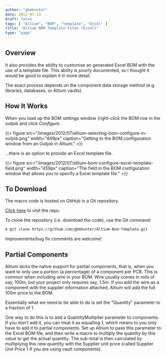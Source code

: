 ```yaml
---
author: "gbmhunter"
date: 2012-07-13
draft: false
tags: [ "Altium", "BOM", "template", "Excel" ]
title: "Altium BOM Template Files (Excel)"
type: "page"
---
```


## Overview

It also provides the ability to customise an generated Excel BOM with the use of a template file. This ability is poorly documented, so I thought it would be good to explain it in more detail.

The exact process depends on the component data storage method (e.g. libraries, databases, or Altium vaults).

## How It Works

When you load up the BOM settings window (right-click the BOM row in the outjob and click _Configure_.

{{< figure src="/images/2012/07/altium-selecting-bom-configure-in-outjob.png" width="449px" caption="Getting to the BOM configuration window from an Outjob in Altium."  >}}

...there is an option to provide an Excel template file.

{{< figure src="/images/2012/07/altium-bom-configure-excel-template-field.png" width="459px" caption="The field in the BOM configuration window that allows you to specify a Excel template file."  >}}

## To Download

The macro code is hosted on GitHub in a Git repository.

[Click here](https://github.com/gbmhunter/Altium-Bom-Template) to visit the repo.

To clone the repository (i.e. download the code), use the Git command:

```sh
$ git clone https://github.com/gbmhunter/Altium-Bom-Template.git
```

Improvements/bug fix comments are welcome!

## Partial Components

Altium lacks the native support for partial components, that is, when you want to only use a portion (a percentage) of a component per PCB. This is common when including wire in your BOM. Wire usually comes in rolls of say, 100m, but your project only requires say, 1.5m. If you add the wire as a component with the supplier information attached, Altium will add the full 100m price to the BOM.

Essentially what we need to be able to do is set the "Quantity" parameter to a fraction of 1.

One way to do this is to add a QuantityMultiplier parameter to components. If you don't add it, you can treat it as equalling 1, which means to you only have to add it to partial components. Set up Altium to pass this parameter to the Excel BOM file, and then write a macro to multiply the quantity by this value to get the actual quantity. The sub-total is then calculated by multiplying this new quantity with the Supplier unit price (called Supplier Unit Price 1 if you are using vault components).
